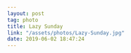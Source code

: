 ```yaml
---
layout: post
tag: photo
title: Lazy Sunday
link: "/assets/photos/Lazy-Sunday.jpg"
date: 2019-06-02 18:47:24
---
```

